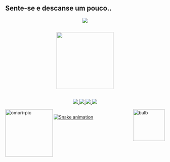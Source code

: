 ## Sente-se e descanse um pouco..


  <div align="center">
    <img src="https://cdn.discordapp.com/attachments/969685426170380430/969685466989355028/tumblr_463de864bb690d7468fb84c989544c0e_516bfe9f_540.gif">
  </div>

  ##
  


<div align="center"> 
  <a href="https://github.com/mawillie">
  <img height="180em" src="https://github-readme-stats.vercel.app/api?username=mawillie&show_icons=true&theme=blue-green&include_all_commits=true&count_private=true"/>
  <!-- theme: outrun, blue-green  -->
  <!-- <img height="180em" src="https://github-readme-stats.vercel.app/api/top-langs/?username=mawillie&layout=compact&langs_count=4&theme=outrun"/> -->
</div>
  
  
<div>
    <div style="display: inline_block"><br>
        <p align="center"> 
          <img src="https://img.shields.io/badge/python-000?style=for-the-badge&logo=python&logoColor=70e000" />
          <img src="https://img.shields.io/badge/HTML5-000?style=for-the-badge&logo=html5&logoColor=70e000" />
          <img src="https://img.shields.io/badge/CSS3-000?style=for-the-badge&logo=css3&logoColor=70e000" />
          <img src="https://img.shields.io/badge/JavaScript-000?style=for-the-badge&logo=javascript&logoColor=70e000" /> 
        </p>
    </div>
  <img align="left" alt="omori-pic" height=150
     src="https://cdn.discordapp.com/attachments/969685426170380430/969690926215757834/friday-night.gif">
     <img align="right" alt="bulb" height=100
 src="https://cdn.discordapp.com/attachments/969685426170380430/969689407688933476/omori-lightbulb.gif">
</div>
  
  ##

![Snake animation](https://github.com/mawillie/mawillie/blob/output/github-contribution-grid-snake.svg)
 
  
